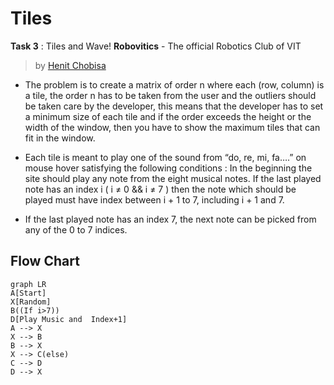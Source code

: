 # Tiles
**Task 3** : Tiles and Wave!
**Robovitics** - The official Robotics Club of VIT

> by [Henit Chobisa](https://github.com/henit)

 - The problem is to create a matrix of order n where each (row, column) is a tile, the order n has
to be taken from the user and the outliers should be taken care by the developer, this means
that the developer has to set a minimum size of each tile and if the order exceeds the height
or the width of the window, then you have to show the maximum tiles that can fit in the
window.

 - Each tile is meant to play one of the sound from “do, re, mi, fa….” on mouse hover satisfying
the following conditions :
In the beginning the site should play any note from the eight musical notes.
If the last played note has an index i ( i ≠ 0 && i ≠ 7 ) then the note which should be played
must have index between i + 1 to 7, including i + 1 and 7.

 - If the last played note has an index 7, the next note can be picked from any of the 0 to 7
indices.

## Flow Chart

```mermaid
graph LR
A[Start]
X[Random]
B((If i>7))
D[Play Music and  Index+1]
A --> X
X --> B
B --> X 
X --> C(else)
C --> D
D --> X
```
